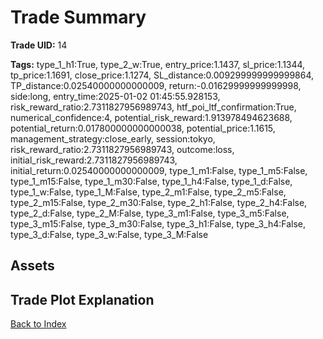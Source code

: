 # Trade Summary

**Trade UID:** 14 

**Tags:** type_1_h1:True, type_2_w:True, entry_price:1.1437, sl_price:1.1344, tp_price:1.1691, close_price:1.1274, SL_distance:0.009299999999999864, TP_distance:0.02540000000000009, return:-0.01629999999999998, side:long, entry_time:2025-01-02 01:45:55.928153, risk_reward_ratio:2.7311827956989743, htf_poi_ltf_confirmation:True, numerical_confidence:4, potential_risk_reward:1.913978494623688, potential_return:0.017800000000000038, potential_price:1.1615, management_strategy:close_early, session:tokyo, risk_reward_ratio:2.7311827956989743, outcome:loss, initial_risk_reward:2.7311827956989743, initial_return:0.02540000000000009, type_1_m1:False, type_1_m5:False, type_1_m15:False, type_1_m30:False, type_1_h4:False, type_1_d:False, type_1_w:False, type_1_M:False, type_2_m1:False, type_2_m5:False, type_2_m15:False, type_2_m30:False, type_2_h1:False, type_2_h4:False, type_2_d:False, type_2_M:False, type_3_m1:False, type_3_m5:False, type_3_m15:False, type_3_m30:False, type_3_h1:False, type_3_h4:False, type_3_d:False, type_3_w:False, type_3_M:False

## Assets

## Trade Plot Explanation


[Back to Index](index.md)
